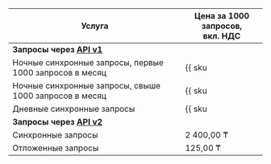 | Услуга  | Цена за 1000 запросов,<br/>вкл. НДС |
|---------|-------------------------------------|
| **Запросы через [API v1](../../search-api/concepts/index.md#api-v1)** | |
| Ночные синхронные запросы, первые 1000 запросов в месяц | {{ sku|KZT|searchapi.requests.night.v1|string }} |
| Ночные синхронные запросы, свыше 1000 запросов в месяц | {{ sku|KZT|searchapi.requests.night.v1|pricingRate.1|string }} |
| Дневные синхронные запросы | {{ sku|KZT|searchapi.requests.day.v1|string }} |
| **Запросы через [API v2](../../search-api/concepts/index.md#api-v2)** | |
| Синхронные запросы | 2 400,00 ₸ |
| Отложенные запросы | 125,00 ₸ | 